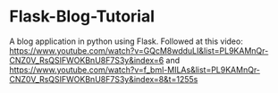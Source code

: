 # Flask-Blog-Tutorial
A blog application in python using Flask.
Followed at this video: https://www.youtube.com/watch?v=GQcM8wdduLI&list=PL9KAMnQr-CNZ0V_RsQSIFWOKBnU8F7S3y&index=6 and https://www.youtube.com/watch?v=f_bml-MILAs&list=PL9KAMnQr-CNZ0V_RsQSIFWOKBnU8F7S3y&index=8&t=1255s
